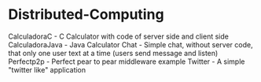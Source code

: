 # Distributed-Computing
CalculadoraC - C Calculator with code of server side and client side
CalculadoraJava - Java Calculator
Chat - Simple chat, without server code, that only one user text at a time (users send message and listen)
Perfectp2p - Perfect pear to pear middleware example
Twitter -  A simple "twitter like" application
